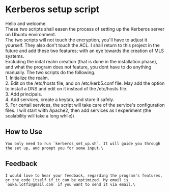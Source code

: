 # Kerberos setup script
Hello and welcome.\
	These two scripts shall easen the process of setting up the Kerberos server on Ubuntu environment.\
	The two scripts will not touch the encryption, you'll have to adjust it yourself. They also don't touch the ACL. I shall return to this project in the future and add these two features; with an eye towards the creation of MLS systems.\
	Excluding the inital realm creation (that is done in the installation phase), and what the program does not feature, you dont have to do anything manually.
	The two scripts do the following.\
	1. Initialize the realm.\
	2. Edit on the /etc/hosts file, and on /etc/kerb5.conf file. May add the option to install a DNS and edit on it instead of the /etc/hosts file.\
	3. Add principals.\
	4. Add services, create a keytab, and store it safely.\
	5. For certail services, the script will take care of the service's configuration files. I will start wilth Apache2, then add services as I experiment (the scalability will take a long while)\

## How to Use
	You only need to run `kerberos_set_up.sh`. It will guide you through the set up, and prompt you for some input.\

## Feedback
	I would love to hear your feedback, regarding the program's features, or the code itself if it can be optimized. My email is `ouka.lotfi@gmail.com` if you want to send it via email.\

